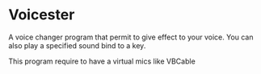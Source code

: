 # Voicester

A voice changer program that permit to give effect to your voice.
You can also play a specified sound bind to a key.

This program require to have a virtual mics like VBCable
